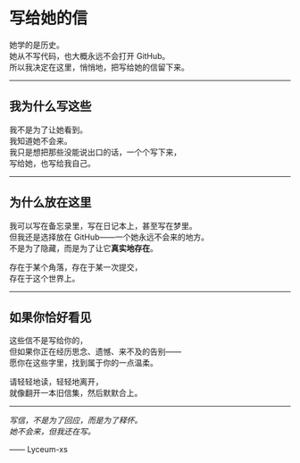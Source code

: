 # 写给她的信

她学的是历史。  
她从不写代码，也大概永远不会打开 GitHub。  
所以我决定在这里，悄悄地，把写给她的信留下来。

---

## 我为什么写这些

我不是为了让她看到。  
我知道她不会来。  
我只是想把那些没能说出口的话，一个个写下来，  
写给她，也写给我自己。

---

## 为什么放在这里

我可以写在备忘录里，写在日记本上，甚至写在梦里。  
但我还是选择放在 GitHub——一个她永远不会来的地方。  
不是为了隐藏，而是为了让它**真实地存在**。

存在于某个角落，存在于某一次提交，  
存在于这个世界上。

---

## 如果你恰好看见

这些信不是写给你的，  
但如果你正在经历思念、遗憾、来不及的告别——  
愿你在这些字里，找到属于你的一点温柔。

请轻轻地读，轻轻地离开，  
就像翻开一本旧信集，然后默默合上。

---

_写信，不是为了回应，而是为了释怀。_  
_她不会来，但我还在写。_

—— Lyceum-xs